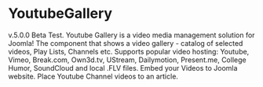# YoutubeGallery
v.5.0.0 Beta Test. Youtube Gallery is a video media management solution for Joomla! The component that shows a video gallery - catalog of selected videos, Play Lists, Channels etc. Supports popular video hosting: Youtube, Vimeo, Break.com, Own3d.tv, UStream, Dailymotion, Present.me, College Humor, SoundCloud and local .FLV files.  Embed your Videos to Joomla website. Place Youtube Channel videos to an article.
